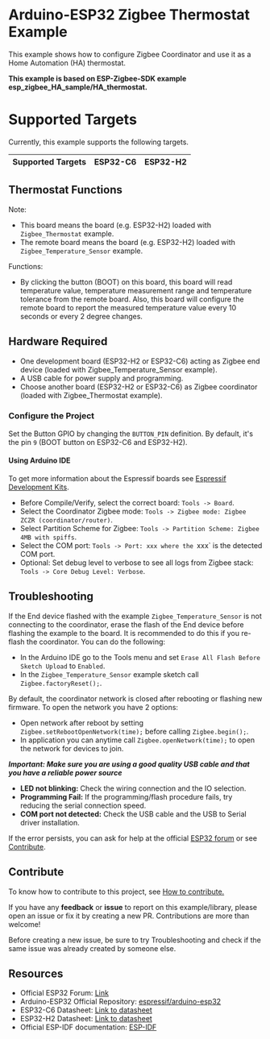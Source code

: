 # Arduino-ESP32 Zigbee Thermostat Example

This example shows how to configure Zigbee Coordinator and use it as a Home Automation (HA) thermostat.

**This example is based on ESP-Zigbee-SDK example esp_zigbee_HA_sample/HA_thermostat.**

# Supported Targets

Currently, this example supports the following targets.

| Supported Targets | ESP32-C6 | ESP32-H2 |
| ----------------- | -------- | -------- |

## Thermostat Functions

Note:
 * This board means the board (e.g. ESP32-H2) loaded with `Zigbee_Thermostat` example.
 * The remote board means the board (e.g. ESP32-H2) loaded with `Zigbee_Temperature_Sensor` example.

Functions:
 * By clicking the button (BOOT) on this board, this board will read temperature value, temperature measurement range and temperature tolerance from the remote board. Also, this board will configure the remote board to report the measured temperature value every 10 seconds or every 2 degree changes.

## Hardware Required

* One development board (ESP32-H2 or ESP32-C6) acting as Zigbee end device (loaded with Zigbee_Temperature_Sensor example).
* A USB cable for power supply and programming.
* Choose another board (ESP32-H2 or ESP32-C6) as Zigbee coordinator (loaded with Zigbee_Thermostat example).

### Configure the Project

Set the Button GPIO by changing the `BUTTON_PIN` definition. By default, it's the pin `9` (BOOT button on ESP32-C6 and ESP32-H2).

#### Using Arduino IDE

To get more information about the Espressif boards see [Espressif Development Kits](https://www.espressif.com/en/products/devkits).

* Before Compile/Verify, select the correct board: `Tools -> Board`.
* Select the Coordinator Zigbee mode: `Tools -> Zigbee mode: Zigbee ZCZR (coordinator/router)`.
* Select Partition Scheme for Zigbee: `Tools -> Partition Scheme: Zigbee 4MB with spiffs`.
* Select the COM port: `Tools -> Port: xxx where the `xxx` is the detected COM port.
* Optional: Set debug level to verbose to see all logs from Zigbee stack: `Tools -> Core Debug Level: Verbose`.

## Troubleshooting

If the End device flashed with the example `Zigbee_Temperature_Sensor` is not connecting to the coordinator, erase the flash of the End device before flashing the example to the board. It is recommended to do this if you re-flash the coordinator.
You can do the following:

* In the Arduino IDE go to the Tools menu and set `Erase All Flash Before Sketch Upload` to `Enabled`.
* In the `Zigbee_Temperature_Sensor` example sketch call `Zigbee.factoryReset();`.

By default, the coordinator network is closed after rebooting or flashing new firmware.
To open the network you have 2 options:

* Open network after reboot by setting `Zigbee.setRebootOpenNetwork(time);` before calling `Zigbee.begin();`.
* In application you can anytime call `Zigbee.openNetwork(time);` to open the network for devices to join.

***Important: Make sure you are using a good quality USB cable and that you have a reliable power source***

* **LED not blinking:** Check the wiring connection and the IO selection.
* **Programming Fail:** If the programming/flash procedure fails, try reducing the serial connection speed.
* **COM port not detected:** Check the USB cable and the USB to Serial driver installation.

If the error persists, you can ask for help at the official [ESP32 forum](https://esp32.com) or see [Contribute](#contribute).

## Contribute

To know how to contribute to this project, see [How to contribute.](https://github.com/espressif/arduino-esp32/blob/master/CONTRIBUTING.rst)

If you have any **feedback** or **issue** to report on this example/library, please open an issue or fix it by creating a new PR. Contributions are more than welcome!

Before creating a new issue, be sure to try Troubleshooting and check if the same issue was already created by someone else.

## Resources

* Official ESP32 Forum: [Link](https://esp32.com)
* Arduino-ESP32 Official Repository: [espressif/arduino-esp32](https://github.com/espressif/arduino-esp32)
* ESP32-C6 Datasheet: [Link to datasheet](https://www.espressif.com/sites/default/files/documentation/esp32-c6_datasheet_en.pdf)
* ESP32-H2 Datasheet: [Link to datasheet](https://www.espressif.com/sites/default/files/documentation/esp32-h2_datasheet_en.pdf)
* Official ESP-IDF documentation: [ESP-IDF](https://idf.espressif.com)
